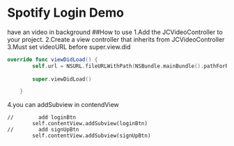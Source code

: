 # Spotify Login Demo
have an video in background 
##How to use
1.Add the JCVideoController to your project.
2.Create a view controller that inherits from JCVideoController
3.Must set videoURL before super.view.did
```swift
override func viewDidLoad() {
        self.url = NSURL.fileURLWithPath(NSBundle.mainBundle().pathForResource("m", ofType: "mp4")!)
        
        super.viewDidLoad()

    }
```
4.you can addSubview in contendView
```
//        add loginBtn
        self.contentView.addSubview(loginBtn)
//        add signUpBtn
        self.contentView.addSubview(signUpBtn)
```
